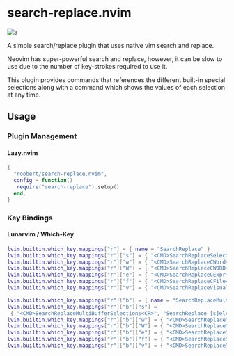 # search-replace.nvim

![a](https://user-images.githubusercontent.com/226654/210119753-8951db87-e7e1-48c7-a75d-e3c5f222d702.gif)

A simple search/replace plugin that uses native vim search and replace.

Neovim has super-powerful search and replace, however, it can be slow to use due to the
number of key-strokes required to use it.

This plugin provides commands that references the different built-in special selections
along with a command which shows the values of each selection at any time.

## Usage

### Plugin Management

#### Lazy.nvim

``` lua
{
  "roobert/search-replace.nvim",
  config = function()
   require("search-replace").setup()
  end,
}
```

### Key Bindings

#### Lunarvim / Which-Key

``` lua
lvim.builtin.which_key.mappings["r"] = { name = "SearchReplace" }
lvim.builtin.which_key.mappings["r"]["s"] = { "<CMD>SearchReplaceSelections<CR>", "SearchReplace [s]elction list" }
lvim.builtin.which_key.mappings["r"]["w"] = { "<CMD>SearchReplaceCWord<CR>", "SearchReplace [w]ord" }
lvim.builtin.which_key.mappings["r"]["W"] = { "<CMD>SearchReplaceCWORD<CR>", "SearchReplace [W]ORD" }
lvim.builtin.which_key.mappings["r"]["e"] = { "<CMD>SearchReplaceCExpr<CR>", "SearchReplace [e]xpr" }
lvim.builtin.which_key.mappings["r"]["f"] = { "<CMD>SearchReplaceCFile<CR>", "SearchReplace [f]ile" }
lvim.builtin.which_key.mappings["r"]["v"] = { "<CMD>SearchReplaceVisual<CR>", "SearchReplace [v]isual" }

lvim.builtin.which_key.mappings["r"]["b"] = { name = "SearchReplaceMultiBuffer" }
lvim.builtin.which_key.mappings["r"]["b"]["s"] =
 { "<CMD>SearchReplaceMultiBufferSelections<CR>", "SearchReplace [s]elction list" }
lvim.builtin.which_key.mappings["r"]["b"]["w"] = { "<CMD>SearchReplaceMultiBufferCWord<CR>", "SearchReplace [w]ord" }
lvim.builtin.which_key.mappings["r"]["b"]["W"] = { "<CMD>SearchReplaceMultiBufferCWORD<CR>", "SearchReplace [W]ORD" }
lvim.builtin.which_key.mappings["r"]["b"]["e"] = { "<CMD>SearchReplaceMultiBufferCExpr<CR>", "SearchReplace [e]xpr" }
lvim.builtin.which_key.mappings["r"]["b"]["f"] = { "<CMD>SearchReplaceMultiBufferCFile<CR>", "SearchReplace [f]ile" }
lvim.builtin.which_key.mappings["r"]["b"]["v"] = { "<CMD>SearchReplaceMultiBufferVisual<CR>", "SearchReplace [v]isual" }
```
